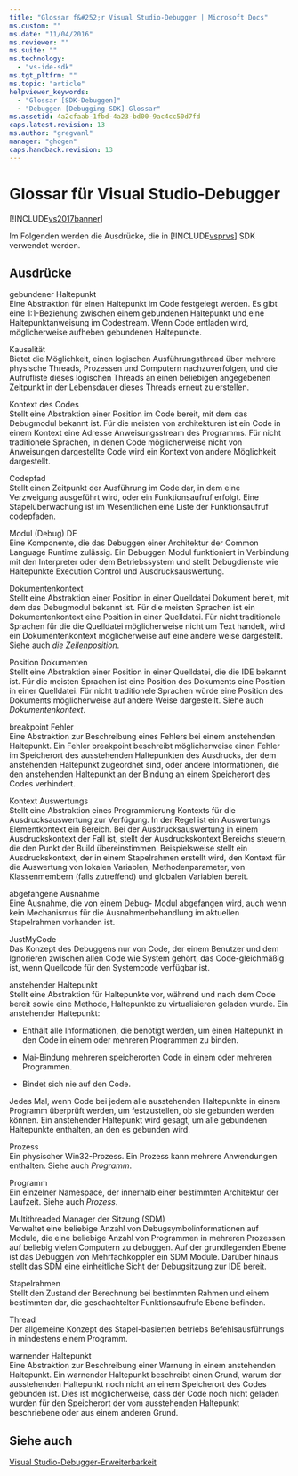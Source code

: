 ```yaml
---
title: "Glossar f&#252;r Visual Studio-Debugger | Microsoft Docs"
ms.custom: ""
ms.date: "11/04/2016"
ms.reviewer: ""
ms.suite: ""
ms.technology: 
  - "vs-ide-sdk"
ms.tgt_pltfrm: ""
ms.topic: "article"
helpviewer_keywords: 
  - "Glossar [SDK-Debuggen]"
  - "Debuggen [Debugging-SDK]-Glossar"
ms.assetid: 4a2cfaab-1fbd-4a23-bd00-9ac4cc50d7fd
caps.latest.revision: 13
ms.author: "gregvanl"
manager: "ghogen"
caps.handback.revision: 13
---
```

# Glossar f&#252;r Visual Studio-Debugger
[!INCLUDE[vs2017banner](../../../code-quality/includes/vs2017banner.md)]

Im Folgenden werden die Ausdrücke, die in [!INCLUDE[vsprvs](../../../code-quality/includes/vsprvs_md.md)] SDK verwendet werden.  
  
## Ausdrücke  
 gebundener Haltepunkt  
 Eine Abstraktion für einen Haltepunkt im Code festgelegt werden.  Es gibt eine 1:1\-Beziehung zwischen einem gebundenen Haltepunkt und eine Haltepunktanweisung im Codestream.  Wenn Code entladen wird, möglicherweise aufheben gebundenen Haltepunkte.  
  
 Kausalität  
 Bietet die Möglichkeit, einen logischen Ausführungsthread über mehrere physische Threads, Prozessen und Computern nachzuverfolgen, und die Aufrufliste dieses logischen Threads an einen beliebigen angegebenen Zeitpunkt in der Lebensdauer dieses Threads erneut zu erstellen.  
  
 Kontext des Codes  
 Stellt eine Abstraktion einer Position im Code bereit, mit dem das Debugmodul bekannt ist.  Für die meisten von architekturen ist ein Code in einem Kontext eine Adresse Anweisungsstream des Programms.  Für nicht traditionele Sprachen, in denen Code möglicherweise nicht von Anweisungen dargestellte Code wird ein Kontext von andere Möglichkeit dargestellt.  
  
 Codepfad  
 Stellt einen Zeitpunkt der Ausführung im Code dar, in dem eine Verzweigung ausgeführt wird, oder ein Funktionsaufruf erfolgt.  Eine Stapelüberwachung ist im Wesentlichen eine Liste der Funktionsaufruf codepfaden.  
  
 Modul \(Debug\) DE  
 Eine Komponente, die das Debuggen einer Architektur der Common Language Runtime zulässig.  Ein Debuggen Modul funktioniert in Verbindung mit den Interpreter oder dem Betriebssystem und stellt Debugdienste wie Haltepunkte Execution Control und Ausdrucksauswertung.  
  
 Dokumentenkontext  
 Stellt eine Abstraktion einer Position in einer Quelldatei Dokument bereit, mit dem das Debugmodul bekannt ist.  Für die meisten Sprachen ist ein Dokumentenkontext eine Position in einer Quelldatei.  Für nicht traditionele Sprachen für die die Quelldatei möglicherweise nicht um Text handelt, wird ein Dokumentenkontext möglicherweise auf eine andere weise dargestellt.  Siehe auch *die Zeilenposition*.  
  
 Position Dokumenten  
 Stellt eine Abstraktion einer Position in einer Quelldatei, die die IDE bekannt ist.  Für die meisten Sprachen ist eine Position des Dokuments eine Position in einer Quelldatei.  Für nicht traditionele Sprachen würde eine Position des Dokuments möglicherweise auf andere Weise dargestellt.  Siehe auch *Dokumentenkontext*.  
  
 breakpoint Fehler  
 Eine Abstraktion zur Beschreibung eines Fehlers bei einem anstehenden Haltepunkt.  Ein Fehler breakpoint beschreibt möglicherweise einen Fehler im Speicherort des ausstehenden Haltepunkten des Ausdrucks, der dem anstehenden Haltepunkt zugeordnet sind, oder andere Informationen, die den anstehenden Haltepunkt an der Bindung an einem Speicherort des Codes verhindert.  
  
 Kontext Auswertungs  
 Stellt eine Abstraktion eines Programmierung Kontexts für die Ausdrucksauswertung zur Verfügung.  In der Regel ist ein Auswertungs Elementkontext ein Bereich.  Bei der Ausdrucksauswertung in einem Ausdruckskontext der Fall ist, stellt der Ausdruckskontext Bereichs steuern, die den Punkt der Build übereinstimmen.  Beispielsweise stellt ein Ausdruckskontext, der in einem Stapelrahmen erstellt wird, den Kontext für die Auswertung von lokalen Variablen, Methodenparameter, von Klassenmembern \(falls zutreffend\) und globalen Variablen bereit.  
  
 abgefangene Ausnahme  
 Eine Ausnahme, die von einem Debug\- Modul abgefangen wird, auch wenn kein Mechanismus für die Ausnahmenbehandlung im aktuellen Stapelrahmen vorhanden ist.  
  
 JustMyCode  
 Das Konzept des Debuggens nur von Code, der einem Benutzer und dem Ignorieren zwischen allen Code wie System gehört, das Code\-gleichmäßig ist, wenn Quellcode für den Systemcode verfügbar ist.  
  
 anstehender Haltepunkt  
 Stellt eine Abstraktion für Haltepunkte vor, während und nach dem Code bereit sowie eine Methode, Haltepunkte zu virtualisieren geladen wurde.  Ein anstehender Haltepunkt:  
  
-   Enthält alle Informationen, die benötigt werden, um einen Haltepunkt in den Code in einem oder mehreren Programmen zu binden.  
  
-   Mai\-Bindung mehreren speicherorten Code in einem oder mehreren Programmen.  
  
-   Bindet sich nie auf den Code.  
  
 Jedes Mal, wenn Code bei jedem alle ausstehenden Haltepunkte in einem Programm überprüft werden, um festzustellen, ob sie gebunden werden können.  Ein anstehender Haltepunkt wird gesagt, um alle gebundenen Haltepunkte enthalten, an den es gebunden wird.  
  
 Prozess  
 Ein physischer Win32\-Prozess.  Ein Prozess kann mehrere Anwendungen enthalten.  Siehe auch *Programm*.  
  
 Programm  
 Ein einzelner Namespace, der innerhalb einer bestimmten Architektur der Laufzeit.  Siehe auch *Prozess*.  
  
 Multithreaded Manager der Sitzung \(SDM\)  
 Verwaltet eine beliebige Anzahl von Debugsymbolinformationen auf Module, die eine beliebige Anzahl von Programmen in mehreren Prozessen auf beliebig vielen Computern zu debuggen.  Auf der grundlegenden Ebene ist das Debuggen von Mehrfachkoppler ein SDM Module.  Darüber hinaus stellt das SDM eine einheitliche Sicht der Debugsitzung zur IDE bereit.  
  
 Stapelrahmen  
 Stellt den Zustand der Berechnung bei bestimmten Rahmen und einem bestimmten dar, die geschachtelter Funktionsaufrufe Ebene befinden.  
  
 Thread  
 Der allgemeine Konzept des Stapel\-basierten betriebs Befehlsausführungs in mindestens einem Programm.  
  
 warnender Haltepunkt  
 Eine Abstraktion zur Beschreibung einer Warnung in einem anstehenden Haltepunkt.  Ein warnender Haltepunkt beschreibt einen Grund, warum der ausstehenden Haltepunkt noch nicht an einem Speicherort des Codes gebunden ist.  Dies ist möglicherweise, dass der Code noch nicht geladen wurden für den Speicherort der vom ausstehenden Haltepunkt beschriebene oder aus einem anderen Grund.  
  
## Siehe auch  
 [Visual Studio\-Debugger\-Erweiterbarkeit](../../../extensibility/debugger/visual-studio-debugger-extensibility.md)